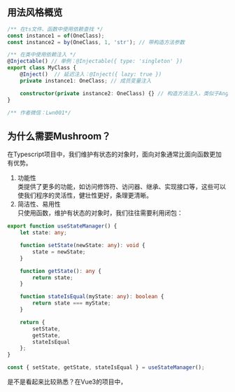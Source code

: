 ## 用法风格概览
```ts
/** 在ts文件、函数中使用依赖查找 */
const instance1 = of(OneClass);
const instance2 = by(OneClass, 1, 'str'); // 带构造方法参数

/** 在类中使用依赖注入 */
@Injectable() // 单例：@Injectable({ type: 'singleton' })
export class MyClass {
    @Inject()  // 延迟注入：@Inject({ lazy: true })
    private instance1: OneClass; // 成员变量注入

    constructor(private instance2: OneClass) {} // 构造方法注入，类似于Angular
}

/** 作者微信：Lwn001*/
```

## 为什么需要Mushroom？
在Typescript项目中，我们维护有状态的对象时，面向对象通常比面向函数更加有优势。  
1. 功能性  
    类提供了更多的功能，如访问修饰符、访问器、继承、实现接口等，这些可以使我们程序的灵活性，健壮性更好，条理更清晰。  
2. 简洁性、易用性  
    只使用函数，维护有状态的对象时，我们往往需要利用闭包：
```ts
export function useStateManager() {
    let state: any;

    function setState(newState: any): void {
        state = newState;
    }

    function getState(): any {
        return state;
    }

    function stateIsEqual(myState: any): boolean {
        return state === myState;
    }

    return {
        setState,
        getState,
        stateIsEqual
    };
}

const { setState, getState, stateIsEqual } = useStateManager();
```
是不是看起来比较熟悉？在Vue3的项目中，<script setup>标签解决了在vue文件中多余的return问题，但是这些use函数中，您依然需要返回。      
我们可以使用类来解决此问题：
```ts
export class StateManager {
    private state: any;

    setState(newState: any): void {
        this.state = newState;
    }

    getState(): any {
        return this.state;
    }

    stateIsEqual(myState: any): boolean {
        return this.state === myState;
    }
}  
    
const { setState, getState, stateIsEqual } = new StateManager();
```
这样就简洁多了，而且性能要比闭包的方式好一些。不过通过new的方式不利于我们对这些实例（依赖）进行管理。  
  
[**Mushroom**](https://github.com/Big-Bear3/mushroom-di) 为创建、管理、维护（Ioc、DI）这些依赖提供了完整的解决方案。如：单例、多例的控制，依赖创建的参数、使用的子类（多态）的配置，依赖查找与自动注入依赖等等。  
  
下面本文将会由浅至深地介绍 **Mushroom** 这款依赖注入工具。

## Mushroom适合什么样的开发者？
1. 对面向对象程序设计有一定的了解
2. 对Typescript有一定的使用经验
3. 对程序的设计原则有一定的了解

## 运行环境
**需要支持Map、WeakMap；**  
**需要支持reflect-metadata；**  
  
同时支持Node端和浏览器端。  

*注：由于Vite使用esbuild将TypeScript转译到JavaScript，esbuild还不支持reflect-metadata，可以参照如下方式去解决：
```
npm i -D rollup-plugin-swc3
```
```js
import { swc } from "rollup-plugin-swc3";

export default defineConfig({
  ...
  plugins: [
    ...
    swc({
      jsc: {
        parser: {
          syntax: "typescript",
          dynamicImport: false,
          decorators: true,
          // tsx: true,
        },
        target: "es2021",
        transform: {
          decoratorMetadata: true,
        },
      },
    }),
  ],
  esbuild: false,
  ...
});

```

## 安装
1. 安装依赖包
```
npm i -S mushroom-di
```
2. 在tsconfig.json中配置如下属性：
```js
"experimentalDecorators": true,
"emitDecoratorMetadata": true,
"useDefineForClassFields": false, // 设置为true时，将无法使用成员变量注入方式，但仍可正常使用其他注入方式。
```

## 基本用法

### of() 方法与 @Injectable() 装饰器
首先我们需要一个用于创建实例的类，并将其用 **@Injectable()** 装饰器装饰：
```ts
@Injectable()
export class Bee {
    name = 'bee';

    constructor() {}
}
```

再在程序的入口使用 **of()** 方法，获取该类的实例（依赖）：
```ts
const bee = of(Bee);
```
这样我们就通过 **Mushroom** 的依赖查找功能，得到了该类的实例（依赖）。我们还可以通过 **of()** 方法一次性获得多个依赖：
```ts
const [bee1, bee2, bee3, ...] = of(Bee1, Bee2, Bee3, ...);
```

### 单例与多例
或许我们在项目中需要一些单例的依赖，我们可以为 **@Injectable()** 传入一个 **type** 参数，**Mushroom** 将会控制这个类创建出的实例是单例的还是多例的：
```ts
@Injectable({ type: 'singleton' })
export class Bee {
    name = 'bee';

    constructor() {}
}

@Injectable({ type: 'multiple' })
export class Bee {
    name = 'bee';

    constructor() {}
}
```
如果不传，默认为多例。  
单例依赖一旦创建就会放入 **Mushroom** 容器中，之后将一直使用这个依赖，不会重新创建。当我们需要将 **Mushroom** 容器中的单例依赖销毁，让下一次重新创建时，可以调用 **MushroomService** 中的 **destroySingletonInstance** 方法来销毁 **Mushroom** 容器中保存的实例：
```ts
const mushroomService = of(MushroomService);
mushroomService.destroySingletonInstance(Bee);
```

### 使用 @Inject() 装饰器为成员变量注入依赖
上面介绍的使用 **of()** 获取实例为依赖查找的方式，您可以在任何地方使用它。现在我们来介绍一下依赖注入的方式，但依赖注入只能在类中使用。  
首先我们再创建一个类Honey，用于将其实例注入到Bee类的实例中:
```ts
@Injectable()
export class Honey {
    honeyType = 'Jujube honey';
}
```
在Bee类中使用 **@Inject()** 装饰器，将依赖注入到成员变量 "honey" 上：
```ts
@Injectable()
export class Bee {
    name = 'bee';
    
    @Inject()
    honey: Honey;

    constructor() {}
}
```
这样，在我们使用 **of()** 获取Bee的实例时，**Mushroom** 会自动将Honey的实例注入到Bee的实例中：
```ts
const bee = of(Bee);
console.log(bee.honey.honeyType); // "Jujube honey"
```
**@Inject()** 装饰器也可以装饰静态成员变量：
```ts
@Injectable()
export class Bee {
    name = 'bee';
    
    @Inject()
    static honey: Honey;

    constructor() {}
}
```
```ts
console.log(Bee.honey.honeyType); // "Jujube honey"
```
如果您想依赖接口，可以采用下面这种写法：
```ts
@Injectable()
export class Bee {
    name = 'bee';
    
    @Inject(Honey)
    static honey: IHoney; // IHoney为接口

    constructor() {}
}
```

### 通过构造方法注入依赖
除了用 **@Inject()** 装饰器，我们还可以通过构造方法注入依赖：
```ts
@Injectable()
export class Bee {
    name = 'bee';

    constructor(public honey1: Honey, public honey2: Honey) {}
}
```
```ts
const bee = of(Bee);
console.log(bee.honey1.honeyType); // "Jujube honey"
console.log(bee.honey2.honeyType); // "Jujube honey"
```

### 使用 by() 方法为依赖的构造方法传递参数
少数情况下，我们需要创建构造方法带参数的依赖，我们可以使用 **Mushroom** 提供的 **by()** 方法：
```ts
@Injectable()
export class Bee {
    private name: string;

    constructor(code: string) {
        this.name = 'bee' + code;
    }

    getName(): string {
        return this.name;
    }
}
```
```ts
const bee = by(Bee, 123);
console.log(bee.getName()); // "bee123"
```
如果第一个参数需要自动注入，第二个参数需要传入参数，则可以使用 **Mushroom** 提供的 **AUTO** symbol常量：
```ts
@Injectable()
export class Bee {
    private name: string;

    constructor(private honey: Honey, code: string) {
        this.name = 'bee' + code;
    }

    getName(): string {
        return this.name;
    }
}
```
```ts
const bee = by(Bee, AUTO, 123);
```

## 高级用法
### 使用DependencyConfig() 装饰器进行依赖配置
我们可以通过 **DependencyConfig()** 装饰器装饰自定义方法，来配置被依赖的类如何创建实例：
```ts
@Injectable()
export class Bee {
    private name: string;

    location: string;

    constructor(code: string) {
        this.name = 'bee' + code;
    }

    getName(): string {
        return this.name;
    }
}

@Injectable()
export class HoneyBee extends Bee {
    location = 'Jungle';

    constructor(code: string) {
        super(code);
    }
}


@Injectable()
export class Hornet extends Bee {
    location = 'Forest';

    constructor(code: string) {
        super(code);
    }
}
```
```ts
export class BeeConfig {
    @DependencyConfig(Bee)
    private static configBee(configEntity: DependencyConfigEntity<typeof Bee | typeof HoneyBee | typeof Hornet>) {
        configEntity.usingClass = HoneyBee;
        configEntity.args = ['520'];
    }
}
```
当然，您还需要使用 **Mushroom** 提供的 **registerDepsConfig** 方法，在您程序的入口去注册该配置类：
```ts
registerDepsConfig(BeeConfig);
```
运行结果：
```ts
const bee = of(Bee);
console.log(bee instanceof HoneyBee); // true
console.log(bee.getName()); // "bee520"
console.log(bee.location); // "Jungle"
```
您还可以在配置方法中直接返回要使用的实例：
```ts
export class BeeConfig {
    @DependencyConfig(Bee)
    private static configBee() {
        return by(Hornet, 999);
    }
}
```
```ts
const bee = of(Bee);
console.log(bee instanceof Hornet); // true
console.log(bee.getName()); // bee999
console.log(bee.location); // Forest
```
该配置是一种深度的配置，如果当前配置指定了usingClass，则 **Mushroom** 还会继续查找本次usingClass的指定的配置进行进一步的配置，直到最后两次配置指定的usingClass一致为止。
```ts
@Injectable()
export class FierceHornet extends Hornet {
    location = 'Rainforest';

    constructor(code: string) {
        super(code);
    }
}

export class BeeConfig {
    @DependencyConfig(Bee)
    private static configBee(configEntity: DependencyConfigEntity<typeof Bee | typeof HoneyBee | typeof Hornet>) {
        configEntity.usingClass = Hornet;
    }

    @DependencyConfig(Hornet)
    private static configHornet(configEntity: DependencyConfigEntity<typeof Hornet | typeof FierceHornet>) {
        configEntity.usingClass = FierceHornet;
    }
}
```
```ts
const bee = of(Bee);
console.log(bee instanceof Hornet); // true
console.log(bee instanceof FierceHornet); // true
```
如若不想继续深度查找配置，可以在配置方法中返回 **Mushroom** 提供的 **STOP_DEEP_CONFIG** symbol常量，来阻止继续深度查找配置：
```ts
export class BeeConfig {
    @DependencyConfig(Bee)
    private static configBee(configEntity: DependencyConfigEntity<typeof Bee | typeof HoneyBee | typeof Hornet>) {
        configEntity.usingClass = Hornet;

        return STOP_DEEP_CONFIG;
    }

    @DependencyConfig(Hornet)
    private static configHornet(configEntity: DependencyConfigEntity<typeof Hornet | typeof FierceHornet>) {
        configEntity.usingClass = FierceHornet;
    }
}
```
```ts
const bee = of(Bee);
console.log(bee instanceof Hornet); // true
console.log(bee instanceof FierceHornet); // false
```

### 任意参数的 by() 方法
您可以利用 **by()** 方法，传递一个标识给依赖配置方法，去告知其如何配置依赖：
```ts
export class BeeConfig {
    @DependencyConfig(Bee)
    private static configBee(
        configEntity: DependencyConfigEntity<typeof Bee | typeof HoneyBee | typeof Hornet, [{ flag: number }]>
    ) {
        if (configEntity.args[0].flag === 1) {
            configEntity.usingClass = HoneyBee;
        } else {
            configEntity.usingClass = Hornet;
        }
    }
}
```
```ts
const bee1 = by(Bee, { flag: 1 }); // HoneyBee
const bee2 = by(Bee, { flag: 0 }); // Hornet
```

### afterInstanceCreate、afterInstanceFetch钩子
您可以利用 **DependencyConfigEntity** 中的 **afterInstanceCreate** 、**afterInstanceFetch** 钩子进行创建、获取到依赖后的一些自定义操作，这两个钩子的区别为：  
**afterInstanceCreate** 只在新实例化依赖后调用；  
**afterInstanceFetch** 在新实例化依赖以及得到依赖（如：获取已创建的单例依赖）后都会调用；  
顺序为**afterInstanceCreate** -> **afterInstanceFetch**  
下面会举一个利用 **afterInstanceCreate** 配置局部范围内单例的例子：
```ts
@Injectable()
export class MonkeyChief {
    location: string;

    constructor(location: string) {
        this.location = location;
    }
}
```
```ts
export class ScopedClassesConfig {
    private static monkeyChiefs = new Map<string, MonkeyChief>();

    @DependencyConfig(MonkeyChief)
    static configMonkeyChief(configEntity: DependencyConfigEntity<typeof MonkeyChief>): void | MonkeyChief {
        const location = configEntity.args[0];

        if (ScopedClassesConfig.monkeyChiefs.has(location)) {
            return ScopedClassesConfig.monkeyChiefs.get(location);
        } else {
            configEntity.afterInstanceCreate = (instance): void => {
                ScopedClassesConfig.monkeyChiefs.set(location, instance);
            };
        }
    }
}
```
```ts
const huashanMonkeyChief1 = by(MonkeyChief, 'Huashan');
const huashanMonkeyChief2 = by(MonkeyChief, 'Huashan');

const taishanMonkeyChief = by(MonkeyChief, 'Taishan');

console.log(huashanMonkeyChief1 === huashanMonkeyChief2); // true
console.log(huashanMonkeyChief1 === taishanMonkeyChief); // false
```

### 延迟注入
有时我们为了提升实例的初始化性能，可以为 **@Inject()** 装饰器传入 **{lazy: true}** 参数实现延迟注入：
```ts
@Injectable()
export class Bee {
    name = 'bee';

    @Inject({ lazy: true })
    honey: Honey;

    constructor() {}
}
```
```ts
const bee = of(Bee); // 这时bee.honey还未注入
const honey = bee.honey; // 获取bee.honey，会触发注入
console.log(honey);
```

### 循环依赖
**Mushroom** 提供了循环依赖检测机制，如果在依赖的创建过程中产生了循环依赖，会有错误提示：
```ts
@Injectable()
export class Bee1 {
    name = 'bee1';

    bee2: Bee2;

    constructor() {
        this.bee2 = of(Bee2);
    }
}

@Injectable()
export class Bee2 {
    name = 'bee2';

    bee3: Bee3;

    constructor() {
        this.bee3 = of(Bee3);
    }
}

@Injectable()
export class Bee3 {
    name = 'bee3';

    bee1: Bee1;

    constructor() {
        this.bee1 = of(Bee1);
    }
}
```
```ts
const bee = of(Bee1); // Error: (39002) 检测到循环依赖：Bee1 -> Bee2 -> Bee3 -> Bee1
```
解决方式大致有2种：
1. 在使用该依赖的时候再通过 **of()** 或 **by()** 方法创建该依赖： （这里用setTimeout()来表示使用时）
```ts
@Injectable()
export class Bee1 {
    name = 'bee1';

    bee2: Bee2;

    constructor() {
        this.bee2 = of(Bee2);
    }
}

@Injectable()
export class Bee2 {
    name = 'bee2';

    bee3: Bee3;

    constructor() {
        this.bee3 = of(Bee3);
    }
}

@Injectable()
export class Bee3 {
    name = 'bee3';

    bee1: Bee1;

    constructor() {
        setTimeout(() => {
            this.bee1 = of(Bee1);
        });
    }
}
```
2. 使用延迟注入：
```ts
@Injectable()
export class Bee1 {
    name = 'bee1';

    bee2: Bee2;

    constructor() {
        this.bee2 = of(Bee2);
    }
}

@Injectable()
export class Bee2 {
    name = 'bee2';

    bee3: Bee3;

    constructor() {
        this.bee3 = of(Bee3);
    }
}

@Injectable()
export class Bee3 {
    name = 'bee3';

    @Inject({ lazy: true })
    bee1: Bee1;

    constructor() {}
}
```
在程序中应尽量避免循环依赖，如若遇到循环依赖，首先您应该考虑的是，是否程序设计出了问题，或者是bug，其次才是用技术手段解决它。






